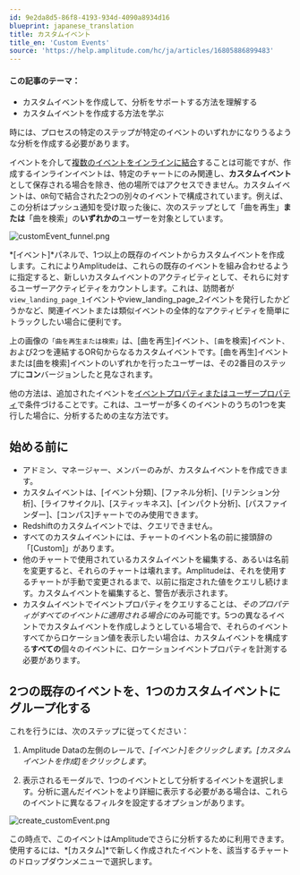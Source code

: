 ```yaml
---
id: 9e2da8d5-86f8-4193-934d-4090a8934d16
blueprint: japanese_translation
title: カスタムイベント
title_en: 'Custom Events'
source: 'https://help.amplitude.com/hc/ja/articles/16805886899483'
---
```

#### この記事のテーマ：

* カスタムイベントを作成して、分析をサポートする方法を理解する
* カスタムイベントを作成する方法を学ぶ

時には、プロセスの特定のステップが特定のイベントのいずれかになりうるような分析を作成する必要があります。

イベントを介して[複数のイベントをインラインに結合](/docs/analytics/charts/event-segmentation/event-segmentation-in-line-events)することは可能ですが、作成するインラインイベントは、特定のチャートにのみ関連し、**カスタムイベント**として保存される場合を除き、他の場所ではアクセスできません。カスタムイベントは、`OR`句で結合された2つの別々のイベントで構成されています。例えば、この分析はプッシュ通知を受け取った後に、次のステップとして「曲を再生」**または**「曲を検索」の**いずれかの**ユーザーを対象としています。

![customEvent_funnel.png](/docs/output/img/jp/customevent-funnel-png.png)

*[イベント]*パネルで、1つ以上の既存のイベントからカスタムイベントを作成します。これによりAmplitudeは、これらの既存のイベントを組み合わせるように指定すると、新しいカスタムイベントのアクティビティとして、それらに対するユーザーアクティビティをカウントします。これは、訪問者が``view_landing_page_1``イベントやview\_landing\_page\_2イベントを発行したかどうかなど、関連イベントまたは類似イベントの全体的なアクティビティを簡単にトラックしたい場合に便利です。

上の画像の`「曲を再生または検索」`は、[曲を再生]イベント、`[曲`を検索]イベント`、`および2つを連結するOR句からなるカスタムイベントです。[曲を再生]イベントまたは[曲を検索]イベントのいずれかを行ったユーザーは、その2番目のステップに**コン**バージョンしたと見なされます。

他の方法は、追加されたイベントを[イベントプロパティまたはユーザープロパティ](/docs/data/user-properties-and-events)で条件づけることです。これは、ユーザーが多くのイベントのうちの1つを実行した場合に、分析するための主な方法です。

## 始める前に

* アドミン、マネージャー、メンバーのみが、カスタムイベントを作成できます。
* カスタムイベントは、[イベント分類]、[ファネル分析]、[リテンション分析]、[ライフサイクル]、[スティッキネス]、[インパクト分析]、[パスファインダー]、[コンパス]チャートでのみ使用できます。
* Redshiftのカスタムイベントでは、クエリできません。
* すべてのカスタムイベントには、チャートのイベント名の前に接頭辞の「[Custom]」があります。
* 他のチャートで使用されているカスタムイベントを編集する、あるいは名前を変更すると、それらのチャートは壊れます。Amplitudeは、それを使用するチャートが手動で変更されるまで、以前に指定された値をクエリし続けます。カスタムイベントを編集すると、警告が表示されます。
* カスタムイベントでイベントプロパティをクエリすることは、*そのプロパティがすべてのイベントに適用される場合に*のみ可能です。5つの異なるイベントでカスタムイベントを作成しようとしている場合で、それらのイベントすべてからロケーション値を表示したい場合は、カスタムイベントを構成する**すべての**個々のイベントに、ロケーションイベントプロパティを計測する必要があります。

## 2つの既存のイベントを、1つのカスタムイベントにグループ化する

これを行うには、次のステップに従ってください：

1. Amplitude Dataの左側のレールで、*[イベント]*をクリックします。[カスタムイベントを作成]を*クリックします*。

2. 表示されるモーダルで、1つのイベントとして分析するイベントを選択します。分析に選んだイベントをより詳細に表示する必要がある場合は、これらのイベントに異なるフィルタを設定するオプションがあります。

![create_customEvent.png](/docs/output/img/jp/create-customevent-png.png)

この時点で、このイベントはAmplitudeでさらに分析するために利用できます。使用するには、*[カスタム]*で新しく作成されたイベントを、該当するチャートのドロップダウンメニューで選択します。

